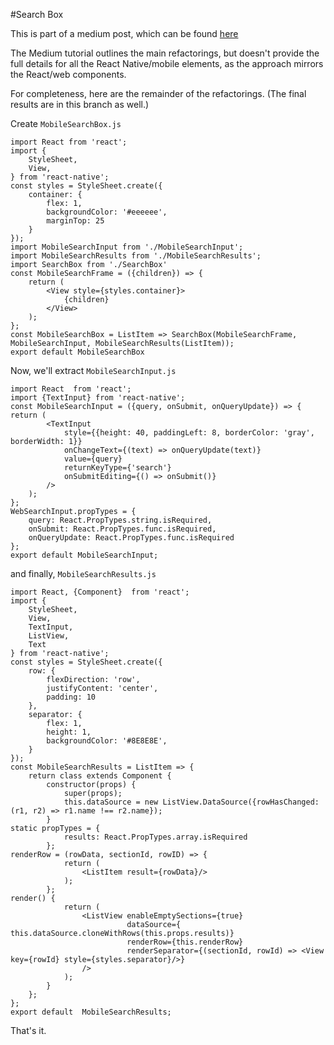 #Search Box

This is part of a medium post, which can be found [here](https://hackernoon.com/code-reuse-using-higher-order-hoc-and-stateless-functional-components-in-react-and-react-native-6eeb503c665)

The Medium tutorial outlines the main refactorings, but doesn't provide the full details for all the  React Native/mobile elements, as the approach mirrors the React/web components. 

For completeness, here are the remainder of the refactorings. (The final results are in this branch as well.)

Create `MobileSearchBox.js`

```
import React from 'react';
import {
    StyleSheet,
    View,
} from 'react-native';
const styles = StyleSheet.create({
    container: {
        flex: 1,
        backgroundColor: '#eeeeee',
        marginTop: 25
    }
});
import MobileSearchInput from './MobileSearchInput';
import MobileSearchResults from './MobileSearchResults';
import SearchBox from './SearchBox'
const MobileSearchFrame = ({children}) => {
    return (
        <View style={styles.container}>
            {children}
        </View>
    );
};
const MobileSearchBox = ListItem => SearchBox(MobileSearchFrame, MobileSearchInput, MobileSearchResults(ListItem));
export default MobileSearchBox
```

Now, we'll extract `MobileSearchInput.js`
 
```
import React  from 'react';
import {TextInput} from 'react-native';
const MobileSearchInput = ({query, onSubmit, onQueryUpdate}) => {
return (
        <TextInput
            style={{height: 40, paddingLeft: 8, borderColor: 'gray', borderWidth: 1}}
            onChangeText={(text) => onQueryUpdate(text)}
            value={query}
            returnKeyType={'search'}
            onSubmitEditing={() => onSubmit()}
        />
    );
};
WebSearchInput.propTypes = {
    query: React.PropTypes.string.isRequired,
    onSubmit: React.PropTypes.func.isRequired,
    onQueryUpdate: React.PropTypes.func.isRequired
};
export default MobileSearchInput;
```

and finally, `MobileSearchResults.js`

```
import React, {Component}  from 'react';
import {
    StyleSheet,
    View,
    TextInput,
    ListView,
    Text
} from 'react-native';
const styles = StyleSheet.create({
    row: {
        flexDirection: 'row',
        justifyContent: 'center',
        padding: 10
    },
    separator: {
        flex: 1,
        height: 1,
        backgroundColor: '#8E8E8E',
    }
});
const MobileSearchResults = ListItem => {
    return class extends Component {
        constructor(props) {
            super(props);
            this.dataSource = new ListView.DataSource({rowHasChanged: (r1, r2) => r1.name !== r2.name});
        }
static propTypes = {
            results: React.PropTypes.array.isRequired
        };
renderRow = (rowData, sectionId, rowID) => {
            return (
                <ListItem result={rowData}/>
            );
        };
render() {
            return (
                <ListView enableEmptySections={true}
                          dataSource={ this.dataSource.cloneWithRows(this.props.results)}
                          renderRow={this.renderRow}
                          renderSeparator={(sectionId, rowId) => <View key={rowId} style={styles.separator}/>}
                />
            );
        }
    };
};
export default  MobileSearchResults;
```

That's it.
